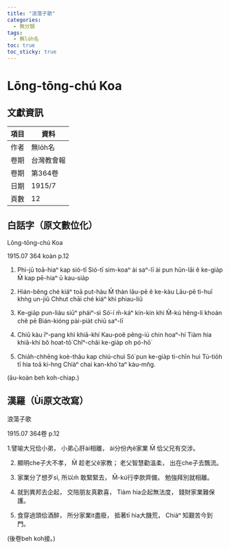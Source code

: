 ```yaml
---
title: "浪蕩子歌"
categories:
  - 無分類
tags:
  - 無lo̍h名
toc: true
toc_sticky: true
---
```


# Lōng-tōng-chú Koa

## 文獻資訊

| 項目 | 資料 |
|---|---|
| 作者 | 無lo̍h名 |
| 卷期 | 台灣教會報 |
| 卷期 | 第364卷 |
| 日期 | 1915/7 |
| 頁數 | 12 |

## 白話字（原文數位化）

Lōng-tōng-chú Koa

1915.07 364 koàn p.12

1. Phì-jū toā-hiaⁿ kap sió-tī Sió-tī sim-koaⁿ ài saⁿ-lī ài pun hūn-lāi ê ke-gia̍p M̄ kap pē-hiaⁿ ū kau-sia̍p

2. Hián-bêng ché kiáⁿ toā put-hàu M̄ thàn lāu-pē ê ke-kàu Lāu-pē tì-huī khǹg un-jiû Chhut chāi ché kiáⁿ khì phiau-liû

3. Ke-gia̍p pun-liáu siūⁿ pháiⁿ-sì Só͘-í m̄-káⁿ kín-kín khì M̄-kú hêng-lí khoán chê pē Bián-kióng pài-pia̍t chiū saⁿ-lī

4. Chiū kàu īⁿ-pang khì khiā-khí Kau-poê pêng-iú chin hoaⁿ-hí Tiàm hia khiā-khí bô hoat-tō͘ Chîⁿ-châi ke-gia̍p oh pó-hō͘

5. Chia̍h-chhēng koè-thâu kap chiú-chuì Só͘ pun ke-gia̍p ti-chīn huì Tú-tio̍h tī hia toā ki-hng Chiàⁿ chai kan-khó͘ taⁿ kàu-mn̂g.

(āu-koàn beh koh-chiap.)

## 漢羅（Ùi原文改寫）

浪蕩子歌

1915.07 364卷 p.12

1.譬喻大兄佮小弟， 小弟心肝ài相離， ài分份內ê家業 M̄ 佮父兄有交涉。

2. 顯明che子大不孝， M̄ 趁老父ê家教； 老父智慧勸溫柔， 出在che子去飄流。

3. 家業分了想歹sì, 所以m̄ 敢緊緊去， M̄-kú行李款齊備， 勉強拜別就相離。

4. 就到異邦去企起， 交陪朋友真歡喜， Tiàm hia企起無法度， 錢財家業難保護。

5. 食穿過頭佮酒醉， 所分家業it盡廢， 抵著tī hia大饑荒， Chiàⁿ 知艱苦今到門。

(後卷beh koh接。)
